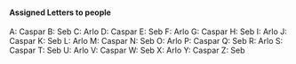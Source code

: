 #### Assigned Letters to people

A: Caspar
B: Seb
C: Arlo
D: Caspar
E: Seb
F: Arlo
G: Caspar
H: Seb
I: Arlo
J: Caspar
K: Seb
L: Arlo
M: Caspar
N: Seb
O: Arlo
P: Caspar
Q: Seb
R: Arlo
S: Caspar
T: Seb
U: Arlo
V: Caspar
W: Seb
X: Arlo
Y: Caspar
Z: Seb
